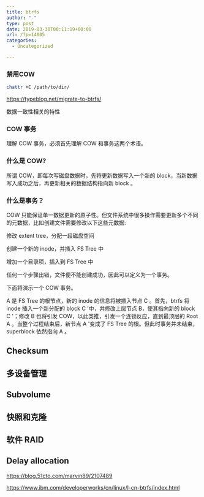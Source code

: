 ```yaml
---
title: btrfs
author: "-"
type: post
date: 2019-03-30T00:11:19+00:00
url: /?p=14005
categories:
  - Uncategorized

---
```

### 禁用COW

```bash
chattr +C /path/to/dir/
```

https://typeblog.net/migrate-to-btrfs/

数据一致性相关的特性

### COW 事务

理解 COW 事务，必须首先理解 COW 和事务这两个术语。

### 什么是 COW?

所谓 COW，即每次写磁盘数据时，先将更新数据写入一个新的 block，当新数据写入成功之后，再更新相关的数据结构指向新 block 。

### 什么是事务？

COW 只能保证单一数据更新的原子性。但文件系统中很多操作需要更新多个不同的元数据，比如创建文件需要修改以下这些元数据: 

修改 extent tree，分配一段磁盘空间
  
创建一个新的 inode，并插入 FS Tree 中
  
增加一个目录项，插入到 FS Tree 中
  
任何一个步骤出错，文件便不能创建成功，因此可以定义为一个事务。

下面将演示一个 COW 事务。

A 是 FS Tree 的根节点，新的 inode 的信息将被插入节点 C 。首先，btrfs 将 inode 插入一个新分配的 block C '中，并修改上层节点 B，使其指向新的 block C '；修改 B 也将引发 COW，以此类推，引发一个连锁反应，直到最顶层的 Root A 。当整个过程结束后，新节点 A '变成了 FS Tree 的根。但此时事务并未结束，superblock 依然指向 A 。

## Checksum

## 多设备管理

## Subvolume

## 快照和克隆

## 软件 RAID

## Delay allocation

https://blog.51cto.com/marvin89/2107489

https://www.ibm.com/developerworks/cn/linux/l-cn-btrfs/index.html